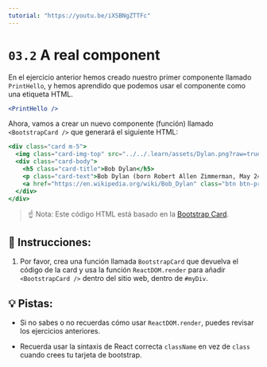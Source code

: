 ```yaml
---
tutorial: "https://youtu.be/iXSBNgZTTFc"
---
```



# `03.2`  A real component


En el ejercicio anterior hemos creado nuestro primer componente llamado `PrintHello`, y hemos aprendido que podemos usar el componente como una etiqueta HTML.

```jsx
<PrintHello />
```

Ahora, vamos a crear un nuevo componente (función) llamado `<BootstrapCard />` que generará el siguiente HTML:

```jsx
<div class="card m-5">
  <img class="card-img-top" src="../../.learn/assets/Dylan.png?raw=true" alt="Card image cap" />
  <div class="card-body">
    <h5 class="card-title">Bob Dylan</h5>
    <p class="card-text">Bob Dylan (born Robert Allen Zimmerman, May 24, 1941) is an American singer/songwriter, author, and artist who has been an influential figure in popular music and culture for more than five decades.</p>
    <a href="https://en.wikipedia.org/wiki/Bob_Dylan" class="btn btn-primary">Go to wikipedia</a>
  </div>
</div>
```
> ☝ Nota: Este código HTML está basado en la [Bootstrap Card](https://getbootstrap.com/docs/4.0/components/card/).

## 📝 Instrucciones:

1. Por favor, crea una función llamada `BootstrapCard` que devuelva el código de la card y usa la función `ReactDOM.render` para añadir `<BootstrapCard />` dentro del sitio web, dentro de `#myDiv`.

## 💡 Pistas:

+  Si no sabes o no recuerdas cómo usar `ReactDOM.render`, puedes revisar los ejercicios anteriores.

+  Recuerda usar la sintaxis de React correcta `className` en vez de `class` cuando crees tu tarjeta de bootstrap.
